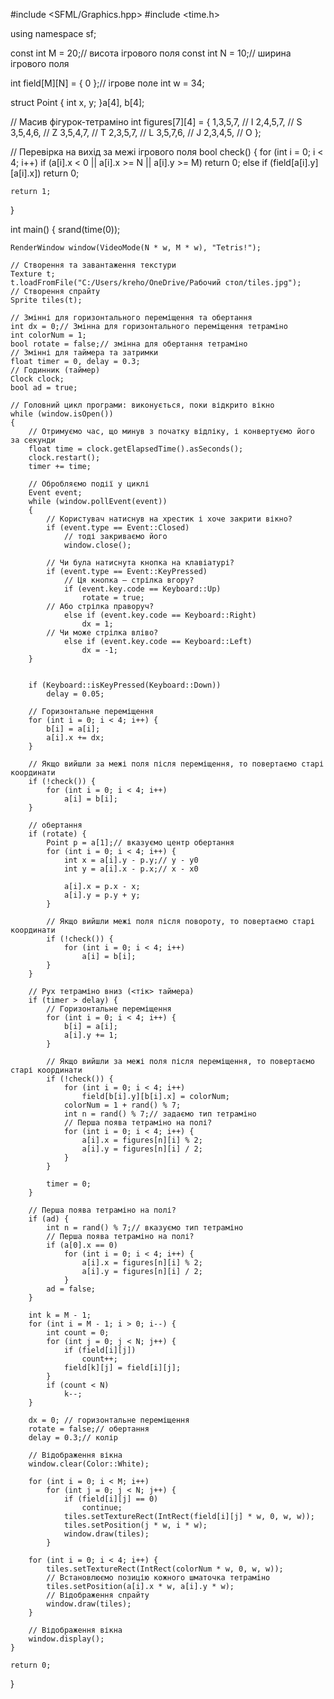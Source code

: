 #include <SFML/Graphics.hpp>
#include <time.h>

using namespace sf;

const int M = 20;// висота ігрового поля
const int N = 10;// ширина ігрового поля

int field[M][N] = { 0 };// ігрове поле
int w = 34;

struct Point
{
    int x, y;
}a[4], b[4];

// Масив фігурок-тетраміно
int figures[7][4] = {
    1,3,5,7, // I
    2,4,5,7, // S
    3,5,4,6, // Z
    3,5,4,7, // T
    2,3,5,7, // L
    3,5,7,6, // J
    2,3,4,5, // O
};

// Перевірка на вихід за межі ігрового поля
bool check() {
    for (int i = 0; i < 4; i++)
        if (a[i].x < 0 || a[i].x >= N || a[i].y >= M)
            return 0;
        else if (field[a[i].y][a[i].x])
            return 0;

    return 1;
}

int main()
{
    srand(time(0));

    RenderWindow window(VideoMode(N * w, M * w), "Tetris!");

    // Створення та завантаження текстури
    Texture t;
    t.loadFromFile("C:/Users/kreho/OneDrive/Рабочий стол/tiles.jpg");
    // Створення спрайту
    Sprite tiles(t);

    // Змінні для горизонтального переміщення та обертання
    int dx = 0;// Змінна для горизонтального переміщення тетраміно
    int colorNum = 1;
    bool rotate = false;// змінна для обертання тетраміно
    // Змінні для таймера та затримки
    float timer = 0, delay = 0.3;
    // Годинник (таймер)
    Clock clock;
    bool ad = true;

    // Головний цикл програми: виконується, поки відкрито вікно
    while (window.isOpen())
    {
        // Отримуємо час, що минув з початку відліку, і конвертуємо його за секунди
        float time = clock.getElapsedTime().asSeconds();
        clock.restart();
        timer += time;

        // Обробляємо події у циклі
        Event event;
        while (window.pollEvent(event))
        {
            // Користувач натиснув на хрестик і хоче закрити вікно?
            if (event.type == Event::Closed)
                // тоді закриваємо його
                window.close();

            // Чи була натиснута кнопка на клавіатурі?
            if (event.type == Event::KeyPressed)
                // Ця кнопка – стрілка вгору?
                if (event.key.code == Keyboard::Up)
                    rotate = true;
            // Або стрілка праворуч?
                else if (event.key.code == Keyboard::Right)
                    dx = 1;
            // Чи може стрілка вліво?
                else if (event.key.code == Keyboard::Left)
                    dx = -1;
        }


        if (Keyboard::isKeyPressed(Keyboard::Down))
            delay = 0.05;

        // Горизонтальне переміщення
        for (int i = 0; i < 4; i++) {
            b[i] = a[i];
            a[i].x += dx;
        }

        // Якщо вийшли за межі поля після переміщення, то повертаємо старі координати 
        if (!check()) {
            for (int i = 0; i < 4; i++)
                a[i] = b[i];
        }

        // обертання
        if (rotate) {
            Point p = a[1];// вказуємо центр обертання
            for (int i = 0; i < 4; i++) {
                int x = a[i].y - p.y;// y - y0
                int y = a[i].x - p.x;// x - x0

                a[i].x = p.x - x;
                a[i].y = p.y + y;
            }

            // Якщо вийшли межі поля після повороту, то повертаємо старі координати
            if (!check()) {
                for (int i = 0; i < 4; i++)
                    a[i] = b[i];
            }
        }

        // Рух тетраміно вниз (<тік> таймера)
        if (timer > delay) {
            // Горизонтальне переміщення
            for (int i = 0; i < 4; i++) {
                b[i] = a[i];
                a[i].y += 1;
            }

            // Якщо вийшли за межі поля після переміщення, то повертаємо старі координати
            if (!check()) {
                for (int i = 0; i < 4; i++)
                    field[b[i].y][b[i].x] = colorNum;
                colorNum = 1 + rand() % 7;
                int n = rand() % 7;// задаємо тип тетраміно
                // Перша поява тетраміно на полі?
                for (int i = 0; i < 4; i++) {
                    a[i].x = figures[n][i] % 2;
                    a[i].y = figures[n][i] / 2;
                }
            }

            timer = 0;
        }

        // Перша поява тетраміно на полі?
        if (ad) {
            int n = rand() % 7;// вказуємо тип тетраміно
            // Перша поява тетраміно на полі?
            if (a[0].x == 0)
                for (int i = 0; i < 4; i++) {
                    a[i].x = figures[n][i] % 2;
                    a[i].y = figures[n][i] / 2;
                }
            ad = false;
        }

        int k = M - 1;
        for (int i = M - 1; i > 0; i--) {
            int count = 0;
            for (int j = 0; j < N; j++) {
                if (field[i][j])
                    count++;
                field[k][j] = field[i][j];
            }
            if (count < N)
                k--;
        }

        dx = 0; // горизонтальне переміщення
        rotate = false;// обертання
        delay = 0.3;// колір

        // Відображення вікна
        window.clear(Color::White);

        for (int i = 0; i < M; i++)
            for (int j = 0; j < N; j++) {
                if (field[i][j] == 0)
                    continue;
                tiles.setTextureRect(IntRect(field[i][j] * w, 0, w, w));
                tiles.setPosition(j * w, i * w);
                window.draw(tiles);
            }

        for (int i = 0; i < 4; i++) {
            tiles.setTextureRect(IntRect(colorNum * w, 0, w, w));
            // Встановлюємо позицію кожного шматочка тетраміно
            tiles.setPosition(a[i].x * w, a[i].y * w);
            // Відображення спрайту
            window.draw(tiles);
        }

        // Відображення вікна
        window.display();
    }

    return 0;
}


